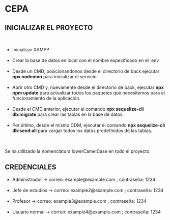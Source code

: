 <h1>CEPA</h1>
<h2>INICIALIZAR EL PROYECTO</h2><br>
<ul>
    <li>Inicializar XAMPP</li><br>
    <li>Crear la base de datos en local con el nombre especificado en el .env</li><br>
    <li>Desde un CMD, posicionandonos desde el directorio de back ejecutar <b>npx nodemon</b> para inicializar el servicio.</li><br>
    <li>Abrir otro CMD y, nuevamente desde el directorio de back, ejecutar <b>npx npm update</b> para actualizar todos los paquetes que necesitemos para el funcionamiento de la aplicación.</li><br>
    <li>Desde el CMD anterior, ejecutar el comando <b>npx sequelize-cli db:migrate</b> para crear las tablas en la base de datos.</li><br>
    <li>Por último, desde el mismo CDM, ejecutar el comando <b>npx sequelize-cli db:seed:all</b> para cargar todos los datos predefinidos de las tablas.</li>
</ul>
<br><br>Se ha utilizado la nomenclatura lowerCamelCase en todo el proyecto.
<h2>CREDENCIALES</h2>
<ul>
<li>Administrador -> correo: example@example.com ; contraseña: 1234</li><br>
<li>Jefe de estudios -> correo: example2@example.com ; contraseña: 1234</li><br>
<li>Profesor -> correo: example3@example.com ; contraseña: 1234</li><br>
<li>Usuario normal -> correo: example4@example.com ; contraseña: 1234</li>